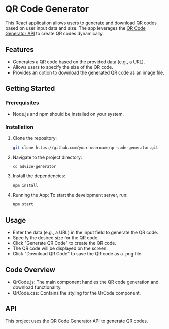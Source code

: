 # QR Code Generator

This React application allows users to generate and download QR codes based on user input data and size. The app leverages the [QR Code Generator API](https://goqr.me/api/) to create QR codes dynamically.

## Features

- Generates a QR code based on the provided data (e.g., a URL).
- Allows users to specify the size of the QR code.
- Provides an option to download the generated QR code as an image file.

## Getting Started

### Prerequisites

- Node.js and npm should be installed on your system.

### Installation

1. Clone the repository:
   ```bash
   git clone https://github.com/your-username/qr-code-generator.git

2. Navigate to the project directory:
   ```bash
   cd advice-generator
   
3. Install the dependencies:
   ```bash
   npm install

4. Running the App:
   To start the development server, run:
   ```bash
   npm start

## Usage
- Enter the data (e.g., a URL) in the input field to generate the QR code.
- Specify the desired size for the QR code.
- Click "Generate QR Code" to create the QR code.
- The QR code will be displayed on the screen.
- Click "Download QR Code" to save the QR code as a .png file.

## Code Overview
* QrCode.js: The main component handles the QR code generation and download functionality.
* QrCode.css: Contains the styling for the QrCode component.

## API
This project uses the QR Code Generator API to generate QR codes.
